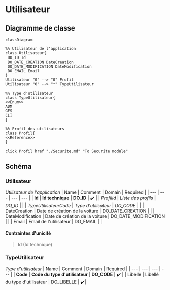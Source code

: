 ﻿
# Utilisateur


## Diagramme de classe
```mermaid
classDiagram

%% Utilisateur de l'application
class Utilisateur{
 DO_ID Id
 DO_DATE_CREATION DateCreation
 DO_DATE_MODIFICATION DateModification
 DO_EMAIL Email
}
Utilisateur "0" --> "0" Profil
Utilisateur "0" --> "*" TypeUtilisateur

%% Type d'utilisateur
class TypeUtilisateur{
<<Enum>>
ADM
GES
CLI
}

%% Profil des utilisateurs
class Profil{
<<Reference>>
}

click Profil href "./Securite.md" "To Securite module"
```

## Schéma


### Utilisateur
_Utilisateur de l'application_
| Name | Comment  | Domain | Required |
| --- | --- | --- | --- |
| **Id** | **Id technique** | **DO_ID** | :heavy_check_mark: |
| _ProfilId_ | _Liste des profils_ | _DO_ID_ | |
| _TypeUtilisateurCode_ | _Type d'utilisateur_ | _DO_CODE_ | |
| DateCreation | Date de création de la voiture | DO_DATE_CREATION | |
| DateModification | Date de création de la voiture | DO_DATE_MODIFICATION | |
| Email | Email de l'utilisateur | DO_EMAIL | |

#### Contraintes d'unicité
>    Id (Id technique)


### TypeUtilisateur
_Type d'utilisateur_
| Name | Comment  | Domain | Required |
| --- | --- | --- | --- |
| **Code** | **Code du type d'utilisateur** | **DO_CODE** | :heavy_check_mark: |
| Libelle | Libellé du type d'utilisateur | DO_LIBELLE | :heavy_check_mark:|


